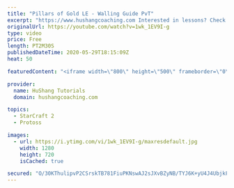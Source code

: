 ```yaml
---
title: "Pillars of Gold LE - Walling Guide PvT"
excerpt: "https://www.hushangcoaching.com Interested in lessons? Check out the website for more information ------------------------------------------------------------------------------------------------------- Want to support HuShang Tutorials directly? Patreon is a website where you can contribute a monthly"
originalUrl: https://youtube.com/watch?v=1wk_1EV9I-g
type: video
price: Free
length: PT2M30S
publishedDateTime: 2020-05-29T18:15:09Z
heat: 50

featuredContent: "<iframe width=\"800\" height=\"500\" frameborder=\"0\" src=\"https://www.youtube.com/embed/1wk_1EV9I-g\" allow=\"accelerometer; autoplay; encrypted-media; gyroscope; picture-in-picture\" allowfullscreen></iframe>"

provider:
  name: HuShang Tutorials
  domain: hushangcoaching.com

topics:
  - StarCraft 2
  - Protoss

images:
  - url: https://i.ytimg.com/vi/1wk_1EV9I-g/maxresdefault.jpg
    width: 1280
    height: 720
    isCached: true

secured: "O/30KThulipvP2CSrskTB781FiuPKNswAJ2sJXvBZyNB/TYJ6K+yU4J4UbjkFeUQBmJZx3NMYsKEZibak3g+oh+XCZ095ltEfCDBznBAOgTy2nvGKKj45WOSfYrLQjAqJf4jhyYyJzcxuOyo9hgy8wtYNYL+ZMvm/00kBcBYVbeanSei1srCOKo5lFTejuNF4GqjBW+g+XkA9snLhTN6GOPQxj7jofzju0gc4pK8E22XPb/i8xUKKV7IMV0Qe1zKcd4Snkeh0oQkU5/YS+p4cTYSnbvovC0JhjIxH8IJTe2uuxbwCG1c/qbsqLt6MDytifDx9L4Nq+8jP+A6n7Y+1UJeQ93NRo7kfnHPNz3KDuU3BM5632DHLtLvv2CvqwVzwG5F7UUPld2JSdk1aPAcRTY547kQ0OV1rM1B6EBaQuc=;MUlCNHKciBkSWv0iD8D6rw=="
---
```


